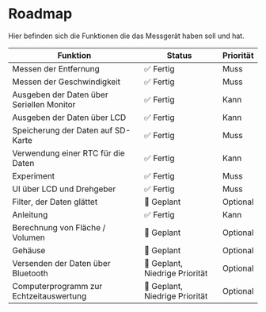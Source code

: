 # Roadmap
Hier befinden sich die Funktionen die das Messgerät haben soll und hat.

| Funktion			                            | Status		             |  Priorität |
| -----------------                         | -------------          |-----------|
| Messen der Entfernung 					          | ✅ Fertig 							| Muss |
| Messen der Geschwindigkeit 				        | ✅ Fertig 							| Muss |
| Ausgeben der Daten über Seriellen Monitor | ✅ Fertig 							| Kann |
| Ausgeben der Daten über LCD 				      | ✅ Fertig 							| Kann |
| Speicherung der Daten auf SD-Karte 		    | ✅ Fertig 							| Muss |
| Verwendung einer RTC für die Daten 		    | ✅ Fertig 							| Kann |
| Experiment 								                | ✅ Fertig						           | Muss |
| UI über LCD und Drehgeber 				        | ✅ Fertig				 		           | Muss |
| Filter, der Daten glättet        			    | 📅 Geplant 						          | Optional |
| Anleitung                      			      | ✅ Fertig 						          | Kann |
| Berechnung von Fläche / Volumen 			    | 📅 Geplant 						          | Optional |
| Gehäuse									                  | 📅 Geplant 						          | Optional |
| Versenden der Daten über Bluetooth 		    | 📅 Geplant, Niedrige Priorität 	| Optional |
| Computerprogramm zur Echtzeitauswertung	  | 📅 Geplant, Niedrige Priorität 	| Optional|

